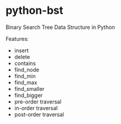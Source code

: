 python-bst
==========

Binary Search Tree Data Structure in Python

Features:
* insert
* delete
* contains
* find_node
* find_min
* find_max
* find_smaller
* find_bigger
* pre-order traversal
* in-order traversal
* post-order traversal


